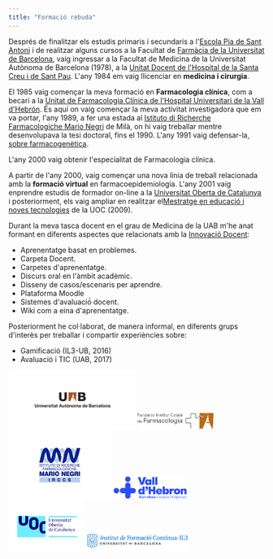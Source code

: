 ```yaml
---
title: "Formació rebuda"
---
```

Després de finalitzar els estudis primaris i secundaris a l'<a href="http://santantoni.escolapia.cat/" target="_blank">Escola Pia de Sant Antoni</a> i de realitzar alguns cursos a la Facultat de <a href="https://www.ub.edu/portal/web/farmacia/home" target="_blank">Farmàcia de la Universitat de Barcelona</a>, vaig ingressar a la Facultat de Medicina de la Universitat Autònoma de Barcelona (1978), a la <a href="http://www.uab.cat/web/hospital-universitario-sant-pau-1229413433806.html" target="_blank">Unitat Docent de l'Hospital de la Santa Creu i de Sant Pau</a>. L'any 1984 em vaig llicenciar en **medicina i cirurgia**. 
 
 El 1985 vaig començar la meva formació en **Farmacologia clínica**, com a becari a la <a href="https://www.vallhebron.com/ca/especialitats/farmacologia-clinica" target="_blank">Unitat de Farmacologia Clínica de l'Hospital Universitari de la Vall d'Hebrón</a>. És aquí on  vaig començar la meva activitat investigadora que em va portar, l'any 1989, a fer una estada al <a href="http://www.marionegri.it/it_IT/home" target="_blank">Istituto di Richerche Farmacologiche Mario Negri</a> de Milà, on hi vaig treballar mentre desenvolupava la tesi doctoral, fins el 1990. L'any 1991 vaig defensar-la, <a href="http://www.tdx.cat/handle/10803/5395;jsessionid=3D6CD0E9F91FF0A3207331636FF58A0F" target="_blank">sobre farmacogenètica</a>.

L'any 2000 vaig obtenir l'especialitat de Farmacologia clínica.

A partir de l'any 2000, vaig començar una nova línia de treball relacionada amb la **formació virtual** en farmacoepidemiologia. L'any 2001 vaig enprendre estudis de formador on-line a la <a href="http://www.uoc.edu" target="_blank">Universitat Oberta de Catalunya</a> i posteriorment, els vaig ampliar en realitzar el<a href="http://estudis.uoc.edu/ca/masters-universitaris/educacio-tic/presentacio" target="_blank">Mestratge en educació i noves tecnologies</a> de la UOC (2009).

Durant la meva tasca docent en el grau de Medicina de la UAB m'he anat formant en diferents aspectes que relacionats amb la <a href="http://www.uab.cat/formacio-innovacio-docent/" target="_blank">Innovació Docent</a>:

  * Aprenentatge basat en problemes.
  * Carpeta Docent.
  * Carpetes d'aprenentatge.
  * Discurs oral en l'àmbit acadèmic.
  * Disseny de casos/escenaris per aprendre.
  * Plataforma Moodle
  * Sistemes d'avaluació́ docent.
  * Wiki com a eina d'aprenentatge.

Posteriorment he col·laborat, de manera informal, en diferents grups d'interès per treballar i compartir experiències sobre:
   * Gamificació (IL3-UB, 2016)
   * Avaluació i TIC (UAB, 2017)   

<div align="left">
<img src="/assets/images/UAB_5_x2,1.png" width="250" /> <img src="/assets/images/FICF-logo-gray.svg"  width="150" /> <img src="/assets/images/NEGRI_new.png"  width="200"/>  <img src="/assets/images/logoVH.svg"  width="150"/> <img src="/assets/images/UOC.png"  width="150"/> <img src="/assets/images/logo_il3_nou.png"  width="200"/>
</div>